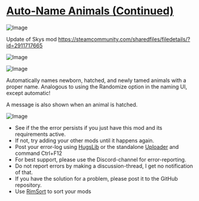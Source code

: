 # [Auto-Name Animals (Continued)]()

![Image](https://i.imgur.com/buuPQel.png)

Update of Skys mod https://steamcommunity.com/sharedfiles/filedetails/?id=2911717665

![Image](https://i.imgur.com/pufA0kM.png)
	
![Image](https://i.imgur.com/Z4GOv8H.png)

Automatically names newborn, hatched, and newly tamed animals with a proper name. Analogous to using the Randomize option in the naming UI, except automatic!

A message is also shown when an animal is hatched.

![Image](https://i.imgur.com/PwoNOj4.png)



-  See if the the error persists if you just have this mod and its requirements active.
-  If not, try adding your other mods until it happens again.
-  Post your error-log using [HugsLib](https://steamcommunity.com/workshop/filedetails/?id=818773962) or the standalone [Uploader](https://steamcommunity.com/sharedfiles/filedetails/?id=2873415404) and command Ctrl+F12
-  For best support, please use the Discord-channel for error-reporting.
-  Do not report errors by making a discussion-thread, I get no notification of that.
-  If you have the solution for a problem, please post it to the GitHub repository.
-  Use [RimSort](https://github.com/RimSort/RimSort/releases/latest) to sort your mods


